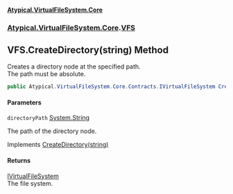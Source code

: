 #### [Atypical.VirtualFileSystem.Core](VirtualFileSystem.md 'VirtualFileSystem')
### [Atypical.VirtualFileSystem.Core](VirtualFileSystem.md#Atypical.VirtualFileSystem.Core 'Atypical.VirtualFileSystem.Core').[VFS](VFS.md 'Atypical.VirtualFileSystem.Core.VFS')

## VFS.CreateDirectory(string) Method

Creates a directory node at the specified path.  
The path must be absolute.

```csharp
public Atypical.VirtualFileSystem.Core.Contracts.IVirtualFileSystem CreateDirectory(string directoryPath);
```
#### Parameters

<a name='Atypical.VirtualFileSystem.Core.VFS.CreateDirectory(string).directoryPath'></a>

`directoryPath` [System.String](https://docs.microsoft.com/en-us/dotnet/api/System.String 'System.String')

The path of the directory node.

Implements [CreateDirectory(string)](IVirtualFileSystem.CreateDirectory(string).md 'Atypical.VirtualFileSystem.Core.Contracts.IVirtualFileSystem.CreateDirectory(string)')

#### Returns
[IVirtualFileSystem](IVirtualFileSystem.md 'Atypical.VirtualFileSystem.Core.Contracts.IVirtualFileSystem')  
The file system.
